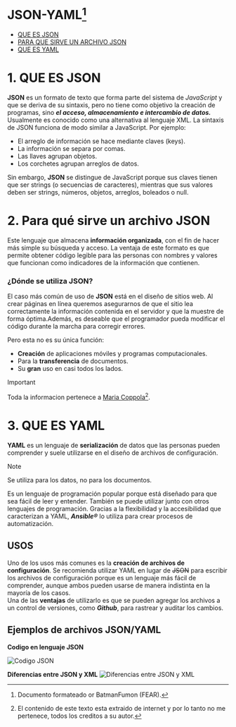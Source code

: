 # JSON-YAML[^1]

- [QUE ES JSON](#1-QUE-ES-JSON)
- [PARA QUE SIRVE UN ARCHIVO JSON](#2-Para-que-sirve-un-archivo-JSON)
- [QUE ES YAML](#3-QUE-ES-YAML)


# 1. QUE ES JSON

**JSON** es un formato de texto que forma parte del sistema de *JavaScript* y que se deriva de su sintaxis, pero no tiene como objetivo la creación de programas, sino ***el acceso, almacenamiento e intercambio de datos.*** Usualmente es conocido como una alternativa al lenguaje XML.
La sintaxis de JSON funciona de modo similar a JavaScript. Por ejemplo:

+ El arreglo de información se hace mediante claves (keys).
+ La información se separa por comas.
+ Las llaves agrupan objetos.
+ Los corchetes agrupan arreglos de datos.

Sin embargo, **JSON** se distingue de JavaScript porque sus claves tienen que ser strings (o secuencias de caracteres), mientras que sus valores deben ser strings, números, objetos, arreglos, boleados o null.

# 2. Para qué sirve un archivo JSON

Este lenguaje que almacena **información organizada**, con el fin de hacer más simple su búsqueda y acceso. La ventaja de este formato es que permite obtener código legible para las personas con nombres y valores que funcionan como indicadores de la información que contienen.

### ¿Dónde se utiliza JSON?

El caso más común de uso de **JSON** está en el diseño de sitios web. Al crear páginas en línea queremos asegurarnos de que el sitio lea correctamente la información contenida en el servidor y que la muestre de forma óptima.Además, es deseable que el programador pueda modificar el código durante la marcha para corregir errores.

Pero esta no es su única función:
+ **Creación** de aplicaciones móviles y programas computacionales.
+ Para la **transferencia** de documentos.
+ Su **gran** uso en casi todos los lados.

>[!IMPORTANT]
>Toda la informacion pertenece a [Maria Coppola](https://blog.hubspot.es/website/que-es-json)[^2].

# 3. QUE ES YAML

**YAML** es un lenguaje de **serialización** de datos que las personas pueden comprender y suele utilizarse en el diseño de archivos de configuración.
> [!NOTE]
> Se utiliza para los datos, no para los documentos. 

Es un lenguaje de programación popular porque está diseñado para que sea fácil de leer y entender. También se puede utilizar junto con otros lenguajes de programación. Gracias a la flexibilidad y la accesibilidad que caracterizan a YAML, ***Ansible®*** lo utiliza para crear procesos de automatización.

## USOS
Uno de los usos más comunes es la **creación de archivos de configuración**. Se recomienda utilizar YAML en lugar de ~~JSON~~ para escribir los archivos de configuración porque es un lenguaje más fácil de comprender, aunque ambos pueden usarse de manera indistinta en la mayoría de los casos.  
Una de las **ventajas** de utilizarlo es que se pueden agregar los archivos a un control de versiones, como ***Github***, para rastrear y auditar los cambios.

## Ejemplos de archivos JSON/YAML

**Codigo en lenguaje JSON**

![Codigo JSON](https://www.info-computer.com/modules/dbblog/views/img/post/como-abrir-los-archivos-json.png)

**Diferencias entre JSON y XML**
![Diferencias entre JSON y XML](https://www.dongee.com/tutoriales/content/images/2022/11/image-62.png)



[^1]: Documento formateado or BatmanFumon (FEAR).
[^2]: El contenido de este texto esta extraido de internet y por lo tanto no me pertenece, todos los creditos a su autor.
